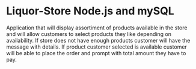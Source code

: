 # Liquor-Store Node.js and mySQL
Application that will display assortiment of products available in the store and will allow customers to select products they like depending on availability. 
If store does not have enough products customer will have the message with details.
If product customer selected is available customer will be able to place the order and prompt with total amount they have to pay.
